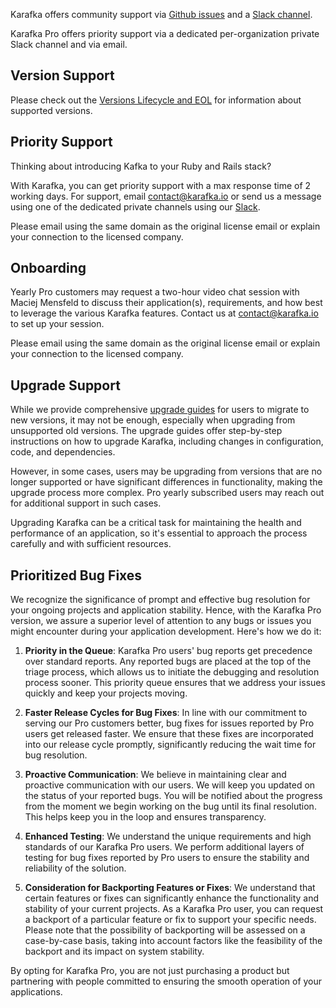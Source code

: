 Karafka offers community support via [Github issues](https://github.com/karafka/karafka/issues) and a [Slack channel](http://karafka.slack.com/).

Karafka Pro offers priority support via a dedicated per-organization private Slack channel and via email.

## Version Support

Please check out the [Versions Lifecycle and EOL](Versions-Lifecycle-and-EOL) for information about supported versions.

## Priority Support

Thinking about introducing Kafka to your Ruby and Rails stack?

With Karafka, you can get priority support with a max response time of 2 working days. For support, email contact@karafka.io or send us a message using one of the dedicated private channels using our [Slack](http://karafka.slack.com/).

Please email using the same domain as the original license email or explain your connection to the licensed company.

## Onboarding

Yearly Pro customers may request a two-hour video chat session with Maciej Mensfeld to discuss their application(s), requirements, and how best to leverage the various Karafka features. Contact us at contact@karafka.io to set up your session.

Please email using the same domain as the original license email or explain your connection to the licensed company.

## Upgrade Support

While we provide comprehensive [upgrade guides](https://karafka.io/docs/#upgrade-notes) for users to migrate to new versions, it may not be enough, especially when upgrading from unsupported old versions. The upgrade guides offer step-by-step instructions on how to upgrade Karafka, including changes in configuration, code, and dependencies.

However, in some cases, users may be upgrading from versions that are no longer supported or have significant differences in functionality, making the upgrade process more complex. Pro yearly subscribed users may reach out for additional support in such cases.

Upgrading Karafka can be a critical task for maintaining the health and performance of an application, so it's essential to approach the process carefully and with sufficient resources.

## Prioritized Bug Fixes

We recognize the significance of prompt and effective bug resolution for your ongoing projects and application stability. Hence, with the Karafka Pro version, we assure a superior level of attention to any bugs or issues you might encounter during your application development. Here's how we do it:

1. **Priority in the Queue**: Karafka Pro users' bug reports get precedence over standard reports. Any reported bugs are placed at the top of the triage process, which allows us to initiate the debugging and resolution process sooner. This priority queue ensures that we address your issues quickly and keep your projects moving.

2. **Faster Release Cycles for Bug Fixes**: In line with our commitment to serving our Pro customers better, bug fixes for issues reported by Pro users get released faster. We ensure that these fixes are incorporated into our release cycle promptly, significantly reducing the wait time for bug resolution.

3. **Proactive Communication**: We believe in maintaining clear and proactive communication with our users. We will keep you updated on the status of your reported bugs. You will be notified about the progress from the moment we begin working on the bug until its final resolution. This helps keep you in the loop and ensures transparency.

4. **Enhanced Testing**: We understand the unique requirements and high standards of our Karafka Pro users. We perform additional layers of testing for bug fixes reported by Pro users to ensure the stability and reliability of the solution. 

5. **Consideration for Backporting Features or Fixes**: We understand that certain features or fixes can significantly enhance the functionality and stability of your current projects. As a Karafka Pro user, you can request a backport of a particular feature or fix to support your specific needs. Please note that the possibility of backporting will be assessed on a case-by-case basis, taking into account factors like the feasibility of the backport and its impact on system stability.

By opting for Karafka Pro, you are not just purchasing a product but partnering with people committed to ensuring the smooth operation of your applications.
